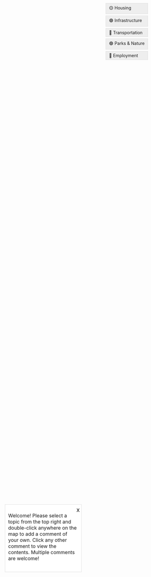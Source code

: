 
<html>
<head>
  <meta charset="utf-8">
  <meta name="viewport" content="initial-scale=1,maximum-scale=1,user-scalable=no">
  <title>Add Points to Feature Layer</title>
  <link rel="stylesheet" href="https://js.arcgis.com/4.29/esri/themes/light/main.css">
  <script src="https://js.arcgis.com/4.29/"></script>
  <script>
  window.addEventListener("load", function() {
  if (!localStorage.getItem("refreshed")) {
    localStorage.setItem("refreshed", true);
    window.location.reload();
  }
});</script>
 
  <style>
    #viewDiv {
      height: 80vh; /* Set your desired height */
      width: 100%; /* Adjust width as needed */
      margin: 0;
      padding: 0;
      position: relative; /* Added position relative */
    }

    .topic-buttons {
      position: absolute;
      top: 10px;
      right: 10px;
      display: flex;
      flex-direction: column; /* Buttons stacked vertically */
    }

    .topic-button {
      margin-bottom: 5px; /* Add spacing between buttons */
      padding: 5px 10px; /* Add some padding for better look */
      cursor: pointer;
      background-color: #eee; /* Default button color */
      border: 1px solid #ddd; /* Button border */
    }

    .topic-button.selected-topic {
      background-color: #ddd; /* Slightly darker for selected button */
    }

    /* Updated styling for the circles */
    .esri-geometry-point {
      outline: none; /* Remove outlines */
      width: 5px; /* Make circles smaller */
      height: 5px; /* Make circles smaller */
    }

    .welcome-box {
      position: absolute;
      top: 50%;
      left: 50%;
      background-color: white;
      padding: 10px;
      border: 1px solid #ddd;
      z-index: 1; /* Ensure it's above the map */
      max-width: 300px; /* Make it narrower */
      height: 200px; /* Make it taller */
      font-size: 11px;
    }
    
    @media only screen and (min-width: 768px) {
    .welcome-box {
      font-size: 16px; /* Larger font size for computer screens */
    }

    .close-button {
      position: absolute;
      top: 5px;
      right: 5px;
      cursor: pointer;
      font-size: 20px;
    }

    .info-button {
      position: absolute;
      bottom: 10px;
      right: 10px;
      cursor: pointer;
    }

  </style>
</head>
<body>
  <div id="viewDiv">
    <div class="welcome-box">
      <p>Welcome! Please select a topic from the top right and double-click anywhere on the map to add a comment of your own. Click any other comment to view the contents. Multiple comments are welcome!</p>
      <span class="close-button" onclick="document.querySelector('.welcome-box').style.display = 'none'">x</span>
    </div>
  </div>
  <div class="topic-buttons">
    <div class="topic-button" id="housing">🟡 Housing</div>
    <div class="topic-button" id="infrastructure">🟣 Infrastructure</div>
    <div class="topic-button" id="transportation">🔵 Transportation</div>
    <div class="topic-button" id="parks">🟢 Parks & Nature</div>
    <div class="topic-button" id="employment">🔴 Employment</div>
  </div>

  <script>
    require([
      "esri/Map",
      "esri/views/MapView",
      "esri/layers/FeatureLayer",
      "esri/Graphic",
      "esri/symbols/SimpleMarkerSymbol",
      "esri/renderers/UniqueValueRenderer", // Added UniqueValueRenderer
      "esri/symbols/SimpleFillSymbol", // Added SimpleFillSymbol
      "esri/PopupTemplate",
      "esri/widgets/BasemapToggle",
      "esri/Basemap"
    ], function(Map, MapView, FeatureLayer, Graphic, SimpleMarkerSymbol, UniqueValueRenderer, SimpleFillSymbol, PopupTemplate, BasemapToggle, Basemap) {
      var map = new Map({
        basemap: "topo-vector"
      });

      var view = new MapView({
        container: "viewDiv",
        map: map,
        center: [-121.48747267724718, 43.690269822296436], // Center on La Pine, Oregon
        zoom: 13 // Adjust zoom level as needed
      });

      // Placeholder feature layer URL (replace with your actual layer)
      var featureLayerUrl = "https://services3.arcgis.com/pZZTDhBBLO3B9dnl/arcgis/rest/services/LaPine_pub_comments/FeatureServer";

      // Create feature layer
      var featureLayer = new FeatureLayer({
        url: featureLayerUrl,
        outFields: ["*"],
        editable: true, // Allow editing
      });

      // Add feature layer to map
      map.add(featureLayer);

      // Define the UniqueValueRenderer
      var renderer = new UniqueValueRenderer({
        field: "topic", // Attribute to base the renderer on
        defaultSymbol: new SimpleMarkerSymbol(), // Default symbol if no match
        uniqueValueInfos: [ // Define unique values and symbols
          {
            value: "Housing",
            symbol: {
              type: "simple-marker", // autocasts as new SimpleMarkerSymbol()
              size: 10,
              color: [255, 255, 31], //yellow
              outline: null
            }
          },
          {
            value: "Infrastructure",
            symbol: {
              type: "simple-marker", // autocasts as new SimpleMarkerSymbol()
              size: 10,
              color: [141, 66, 185], // purple
              outline: null
            }
          },
          {
            value: "Transportation",
            symbol: {
              type: "simple-marker", // autocasts as new SimpleMarkerSymbol()
              size: 10,
              color: [69, 151, 205], //blue
              outline: null
            }
          },
          {
            value: "Parks",
            symbol: {
              type: "simple-marker", // autocasts as new SimpleMarkerSymbol()
              size: 10,
              color: [69, 199, 86], // green
              outline: null
            }
          },
          {
            value: "Employment",
            symbol: {
              type: "simple-marker", // autocasts as new SimpleMarkerSymbol()
              size: 10,
              color: [193, 66, 104], //red
              outline: null
            }
          }
        ]
      });

      // Apply the renderer to the feature layer
      featureLayer.renderer = renderer;

      // Add the new polygon layer with transparent fill
      var polygonLayerUrl = "https://services3.arcgis.com/pZZTDhBBLO3B9dnl/arcgis/rest/services/La_Pine_City_Limit/FeatureServer";
      var polygonLayer = new FeatureLayer({
        url: polygonLayerUrl,
        renderer: {
          type: "simple",
          symbol: {
            type: "simple-fill",
            color: [0, 0, 255, 0], // Blue fill color with transparency
            outline: {
              color: [255, 0, 0, 1], // Red outline with transparency
              width: 2 // 2 pixel thick border
            }
          }
        }
      });

      // Add polygon layer to map
      map.add(polygonLayer);

      // Listen for double-click event
      view.on("double-click", function(event) {
        event.stopPropagation();
        // Create a new point graphic at the clicked location
        var point = {
          type: "point",
          longitude: event.mapPoint.longitude,
          latitude: event.mapPoint.latitude
        
        };

        // Get the selected topic
        var selectedTopic = document.querySelector(".selected-topic");
        if (!selectedTopic) {
          alert("Please select a topic before adding a point.");
          return;
        }

        // Create a new graphic with attributes
        var attributes = {
          pubcomment: prompt("Enter a short comment for this point:"), // Use "pubcomment" attribute
          topic: selectedTopic.id.charAt(0).toUpperCase() + selectedTopic.id.slice(1) // Set the topic attribute in title case
        };

        var newGraphic = new Graphic({
          geometry: point,
          attributes: attributes
        });

        // Save the new point to the feature layer
        featureLayer.applyEdits({
          addFeatures: [newGraphic]
        });
      });

      // Add event listeners for topic buttons
      var topicButtons = document.querySelectorAll(".topic-button");
      topicButtons.forEach(function(button) {
        button.addEventListener("click", function() {
          // Highlight the selected topic
          topicButtons.forEach(function(btn) {
            btn.classList.remove("selected-topic");
          });
          button.classList.add("selected-topic");
        });
      });

      // Create a custom popup template
      var popupTemplate = {
        title: "{topic}",
        content: [
          {
            type: "text",
            text: "<b>Comment:</b> {pubcomment}"
          }
        ]
      };

      // Set the popup template for the feature layer
      featureLayer.popupTemplate = popupTemplate;
    
      view.popup.collapseEnabled = false;
      
      var toggle = new BasemapToggle({
        view: view,
        nextBasemap: "hybrid"  // Use the "satellite" basemap
      });

      view.ui.add(toggle, "bottom-left");
});
    
  </script>
</body>
</html>

<html>
<head>
  <meta charset="utf-8">
  <meta name="viewport" content="initial-scale=1,maximum-scale=1,user-scalable=no">
  <title>Add Points to Feature Layer</title>
  <link rel="stylesheet" href="https://js.arcgis.com/4.29/esri/themes/light/main.css">
  <script src="https://js.arcgis.com/4.29/"></script>
  <script>
  window.addEventListener("load", function() {
  if (!localStorage.getItem("refreshed")) {
    localStorage.setItem("refreshed", true);
    window.location.reload();
  }
});</script>
 
  <style>
    #viewDiv {
      height: 80vh; /* Set your desired height */
      width: 100%; /* Adjust width as needed */
      margin: 0;
      padding: 0;
      position: relative; /* Added position relative */
    }

    .topic-buttons {
      position: absolute;
      top: 10px;
      right: 10px;
      display: flex;
      flex-direction: column; /* Buttons stacked vertically */
    }

    .topic-button {
      margin-bottom: 5px; /* Add spacing between buttons */
      padding: 5px 10px; /* Add some padding for better look */
      cursor: pointer;
      background-color: #eee; /* Default button color */
      border: 1px solid #ddd; /* Button border */
    }

    .topic-button.selected-topic {
      background-color: #ddd; /* Slightly darker for selected button */
    }

    /* Updated styling for the circles */
    .esri-geometry-point {
      outline: none; /* Remove outlines */
      width: 5px; /* Make circles smaller */
      height: 5px; /* Make circles smaller */
    }

    .welcome-box {
      position: absolute;
      top: 50%;
      left: 50%;
      background-color: white;
      padding: 10px;
      border: 1px solid #ddd;
      z-index: 1; /* Ensure it's above the map */
      max-width: 300px; /* Make it narrower */
      height: 200px; /* Make it taller */
      font-size: 11px;
    }
    
    @media only screen and (min-width: 768px) {
    .welcome-box {
      font-size: 16px; /* Larger font size for computer screens */
    }

    .close-button {
      position: absolute;
      top: 5px;
      right: 5px;
      cursor: pointer;
      font-size: 20px;
    }

    .info-button {
      position: absolute;
      bottom: 10px;
      right: 10px;
      cursor: pointer;
    }

  </style>
</head>
<body>
  <div id="viewDiv">
    <div class="welcome-box">
      <p>Welcome! Please select a topic from the top right and double-click anywhere on the map to add a comment of your own. Click any other comment to view the contents. Multiple comments are welcome!</p>
      <span class="close-button" onclick="document.querySelector('.welcome-box').style.display = 'none'">x</span>
    </div>
  </div>
  <div class="topic-buttons">
    <div class="topic-button" id="housing">🟡 Housing</div>
    <div class="topic-button" id="infrastructure">🟣 Infrastructure</div>
    <div class="topic-button" id="transportation">🔵 Transportation</div>
    <div class="topic-button" id="parks">🟢 Parks & Nature</div>
    <div class="topic-button" id="employment">🔴 Employment</div>
  </div>

  <script>
    require([
      "esri/Map",
      "esri/views/MapView",
      "esri/layers/FeatureLayer",
      "esri/Graphic",
      "esri/symbols/SimpleMarkerSymbol",
      "esri/renderers/UniqueValueRenderer", // Added UniqueValueRenderer
      "esri/symbols/SimpleFillSymbol", // Added SimpleFillSymbol
      "esri/PopupTemplate",
      "esri/widgets/BasemapToggle",
      "esri/Basemap"
    ], function(Map, MapView, FeatureLayer, Graphic, SimpleMarkerSymbol, UniqueValueRenderer, SimpleFillSymbol, PopupTemplate, BasemapToggle, Basemap) {
      var map = new Map({
        basemap: "topo-vector"
      });

      var view = new MapView({
        container: "viewDiv",
        map: map,
        center: [-121.48747267724718, 43.690269822296436], // Center on La Pine, Oregon
        zoom: 13 // Adjust zoom level as needed
      });

      // Placeholder feature layer URL (replace with your actual layer)
      var featureLayerUrl = "https://services3.arcgis.com/pZZTDhBBLO3B9dnl/arcgis/rest/services/LaPine_pub_comments/FeatureServer";

      // Create feature layer
      var featureLayer = new FeatureLayer({
        url: featureLayerUrl,
        outFields: ["*"],
        editable: true, // Allow editing
      });

      // Add feature layer to map
      map.add(featureLayer);

      // Define the UniqueValueRenderer
      var renderer = new UniqueValueRenderer({
        field: "topic", // Attribute to base the renderer on
        defaultSymbol: new SimpleMarkerSymbol(), // Default symbol if no match
        uniqueValueInfos: [ // Define unique values and symbols
          {
            value: "Housing",
            symbol: {
              type: "simple-marker", // autocasts as new SimpleMarkerSymbol()
              size: 10,
              color: [255, 255, 31], //yellow
              outline: null
            }
          },
          {
            value: "Infrastructure",
            symbol: {
              type: "simple-marker", // autocasts as new SimpleMarkerSymbol()
              size: 10,
              color: [141, 66, 185], // purple
              outline: null
            }
          },
          {
            value: "Transportation",
            symbol: {
              type: "simple-marker", // autocasts as new SimpleMarkerSymbol()
              size: 10,
              color: [69, 151, 205], //blue
              outline: null
            }
          },
          {
            value: "Parks",
            symbol: {
              type: "simple-marker", // autocasts as new SimpleMarkerSymbol()
              size: 10,
              color: [69, 199, 86], // green
              outline: null
            }
          },
          {
            value: "Employment",
            symbol: {
              type: "simple-marker", // autocasts as new SimpleMarkerSymbol()
              size: 10,
              color: [193, 66, 104], //red
              outline: null
            }
          }
        ]
      });

      // Apply the renderer to the feature layer
      featureLayer.renderer = renderer;

      // Add the new polygon layer with transparent fill
      var polygonLayerUrl = "https://services3.arcgis.com/pZZTDhBBLO3B9dnl/arcgis/rest/services/La_Pine_City_Limit/FeatureServer";
      var polygonLayer = new FeatureLayer({
        url: polygonLayerUrl,
        renderer: {
          type: "simple",
          symbol: {
            type: "simple-fill",
            color: [0, 0, 255, 0], // Blue fill color with transparency
            outline: {
              color: [255, 0, 0, 1], // Red outline with transparency
              width: 2 // 2 pixel thick border
            }
          }
        }
      });

      // Add polygon layer to map
      map.add(polygonLayer);

      // Listen for double-click event
      view.on("double-click", function(event) {
        event.stopPropagation();
        // Create a new point graphic at the clicked location
        var point = {
          type: "point",
          longitude: event.mapPoint.longitude,
          latitude: event.mapPoint.latitude
        
        };

        // Get the selected topic
        var selectedTopic = document.querySelector(".selected-topic");
        if (!selectedTopic) {
          alert("Please select a topic before adding a point.");
          return;
        }

        // Create a new graphic with attributes
        var attributes = {
          pubcomment: prompt("Enter a short comment for this point:"), // Use "pubcomment" attribute
          topic: selectedTopic.id.charAt(0).toUpperCase() + selectedTopic.id.slice(1) // Set the topic attribute in title case
        };

        var newGraphic = new Graphic({
          geometry: point,
          attributes: attributes
        });

        // Save the new point to the feature layer
        featureLayer.applyEdits({
          addFeatures: [newGraphic]
        });
      });

      // Add event listeners for topic buttons
      var topicButtons = document.querySelectorAll(".topic-button");
      topicButtons.forEach(function(button) {
        button.addEventListener("click", function() {
          // Highlight the selected topic
          topicButtons.forEach(function(btn) {
            btn.classList.remove("selected-topic");
          });
          button.classList.add("selected-topic");
        });
      });

      // Create a custom popup template
      var popupTemplate = {
        title: "{topic}",
        content: [
          {
            type: "text",
            text: "<b>Comment:</b> {pubcomment}"
          }
        ]
      };

      // Set the popup template for the feature layer
      featureLayer.popupTemplate = popupTemplate;
    
      view.popup.collapseEnabled = false;
      
      var toggle = new BasemapToggle({
        view: view,
        nextBasemap: "hybrid"  // Use the "satellite" basemap
      });

      view.ui.add(toggle, "bottom-left");
});
    
  </script>
</body>
</html>
